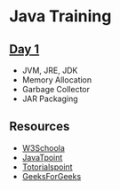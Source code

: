 # Java Training
## [Day 1](./Day1/)
- JVM, JRE, JDK
- Memory Allocation
- Garbage Collector
- JAR Packaging

## Resources
- [W3Schoola](https://www.w3schools.com/java/)
- [JavaTpoint](https://www.javatpoint.com/java-tutorial)
- [Totorialspoint](https://www.tutorialspoint.com/java/index.htm)
- [GeeksForGeeks](https://www.geeksforgeeks.org/java/)